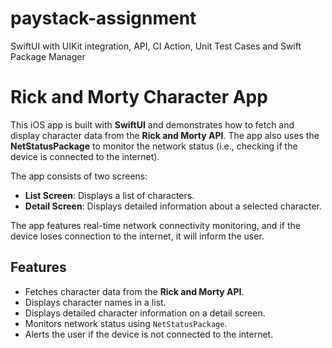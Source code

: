 # paystack-assignment
SwiftUI with UIKit integration, API, CI Action, Unit Test Cases and Swift Package Manager

# Rick and Morty Character App

This iOS app is built with **SwiftUI** and demonstrates how to fetch and display character data from the **Rick and Morty API**. The app also uses the **NetStatusPackage** to monitor the network status (i.e., checking if the device is connected to the internet). 

The app consists of two screens:
- **List Screen**: Displays a list of characters.
- **Detail Screen**: Displays detailed information about a selected character.

The app features real-time network connectivity monitoring, and if the device loses connection to the internet, it will inform the user.

## Features

- Fetches character data from the **Rick and Morty API**.
- Displays character names in a list.
- Displays detailed character information on a detail screen.
- Monitors network status using `NetStatusPackage`.
- Alerts the user if the device is not connected to the internet.

